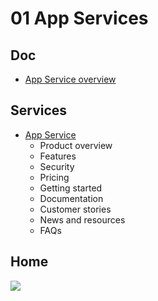 # 01 App Services

## Doc
* [App Service overview](https://docs.microsoft.com/en-us/azure/app-service/overview)

## Services
* [App Service](https://azure.microsoft.com/en-ca/services/app-service/)
  * Product overview
  * Features
  * Security
  * Pricing
  * Getting started
  * Documentation
  * Customer stories
  * News and resources
  * FAQs

## Home
[<img src="https://i.imgur.com/cLzvPrv.png">](https://i.imgur.com/cLzvPrv.png)
